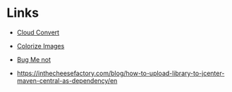 # Links

- [Cloud Convert](https://cloudconvert.com/)
- [Colorize Images](http://manytools.org/image/colorize-filter/)
- [Bug Me not](http://bugmenot.com/)



- https://inthecheesefactory.com/blog/how-to-upload-library-to-jcenter-maven-central-as-dependency/en
